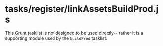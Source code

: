 # tasks/register/linkAssetsBuildProd.js

This Grunt tasklist is not designed to be used directly-- rather it is a supporting module used by the `buildProd` tasklist.

<docmeta name="displayName" value="linkAssetsBuildProd.js">
